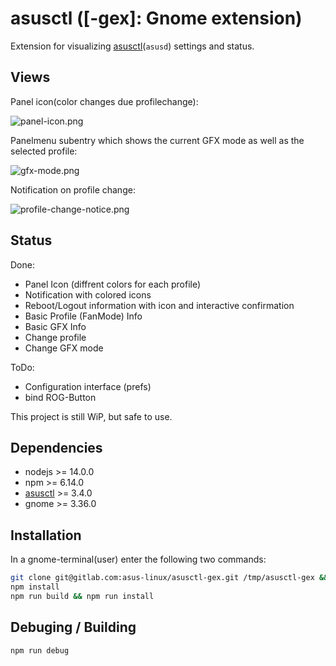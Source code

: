 # asusctl ([-gex]: Gnome extension)

Extension for visualizing [asusctl](https://gitlab.com/asus-linux/asusctl)(`asusd`) settings and status.

## Views

Panel icon(color changes due profilechange):

![panel-icon.png](https://gitlab.com/asus-linux/asusctl-gex/-/raw/master/icons/examples/panel-icon.png)

Panelmenu subentry which shows the current GFX mode as well as the selected profile:

![gfx-mode.png](https://gitlab.com/asus-linux/asusctl-gex/-/raw/master/icons/examples/gfx-mode-profile.png)

Notification on profile change:

![profile-change-notice.png](https://gitlab.com/asus-linux/asusctl-gex/-/raw/master/icons/examples/profile-change-notice.png)

## Status

Done:

* Panel Icon (diffrent colors for each profile)
* Notification with colored icons
* Reboot/Logout information with icon and interactive confirmation
* Basic Profile (FanMode) Info
* Basic GFX Info
* Change profile
* Change GFX mode

ToDo:

* Configuration interface (prefs)
* bind ROG-Button

This project is still WiP, but safe to use.

## Dependencies

* nodejs >= 14.0.0
* npm >= 6.14.0
* [asusctl](https://gitlab.com/asus-linux/asusctl) >= 3.4.0
* gnome >= 3.36.0

## Installation

In a gnome-terminal(user) enter the following two commands:

```bash
git clone git@gitlab.com:asus-linux/asusctl-gex.git /tmp/asusctl-gex && cd /tmp/asusctl-gex
npm install
npm run build && npm run install
```

## Debuging / Building

```bash
npm run debug
```